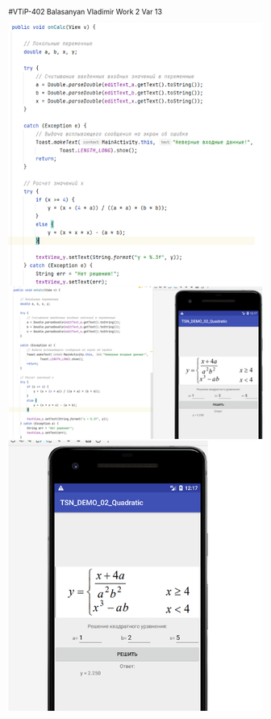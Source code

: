 #VTiP-402 Balasanyan Vladimir 
Work 2 Var 13

![screenshot](Screenshot.png)
![screenshot](Screenshot1.png)
![screenshot](Screenshot2.png)